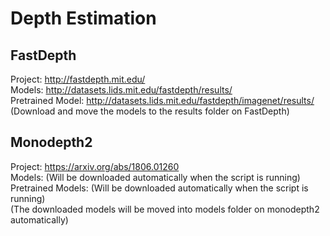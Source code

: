 # Depth Estimation
## FastDepth
Project: http://fastdepth.mit.edu/ <br />
Models: http://datasets.lids.mit.edu/fastdepth/results/ <br />
Pretrained Model: http://datasets.lids.mit.edu/fastdepth/imagenet/results/ <br />
(Download and move the models to the results folder on FastDepth) <br />
## Monodepth2
Project: https://arxiv.org/abs/1806.01260 <br />
Models: (Will be downloaded automatically when the script is running) <br />
Pretrained Models: (Will be downloaded automatically when the script is running) <br />
(The downloaded models will be moved into models folder on monodepth2 automatically) <br />
